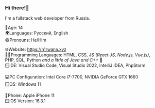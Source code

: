 ### Hi there!👋

I'm a fullstack web developer from Russia.

🔞Age: 14 <br/>
🌍Languages: Русский, English <br/>
😄Pronouns: He/Him <br/>

🌐Website: https://n1rwana.xyz <br/>
🧑‍💻Programming Languages: HTML, CSS, JS _(React JS, Node.js, Vue.js)_, PHP, SQL, Python _and a little of Java and C++_ 🙂 <br/>
🪟IDE: Visual Studio Code, Visual Studio 2022, IntelliJ IDEA, PhpStorm

💻PC Configuration: Intel Core i7-7700, NVIDIA GeForce GTX 1660 <br/>
🪟OS: Windows 11

📱Phone: Apple iPhone 11<br/>
🪟iOS Version: 16.3.1

